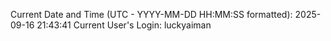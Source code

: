 Current Date and Time (UTC - YYYY-MM-DD HH:MM:SS formatted): 2025-09-16 21:43:41
Current User's Login: luckyaiman
